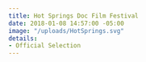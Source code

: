 ```yaml
---
title: Hot Springs Doc Film Festival
date: 2018-01-08 14:57:00 -05:00
image: "/uploads/HotSprings.svg"
details:
- Official Selection
---
```



